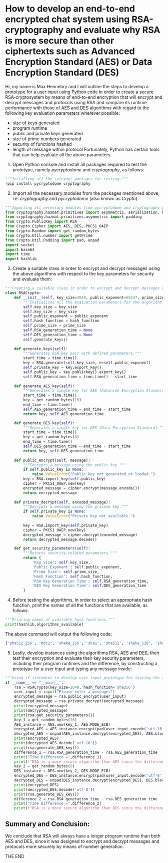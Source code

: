 # How to develop an end-to-end encrypted chat system using RSA-cryptography and evaluate why RSA is more secure than other ciphertexts such as Advanced Encryption Standard (AES) or Data Encryption Standard (DES) 
Hi, my name is Max Hennebry and I will outline the steps to develop a prototype for a user input using Python code in order to create a secure RSA-cryptosystem by means of end-to-end encryption that will encrypt and decrypt messages and protocols using RSA and compare its runtime performance with those of AES and DES algorithms with regard to the following key evaluation parameters wherever possible:
- size of keys generated
- program runtime
- public and private keys generated
- size of prime numbers generated
- security of functions hashed
- length of message within protocol
Fortunately, Python has certain tools that can help evaluate all the above parameters.

1. Open Python console and install all packages required to test the prototype, namely *pycryptodome* and *cryptography*, as follows:
```python
"""Installing all the relevant packages for testing."""
!pip install pycryptodome cryptography
```

2. Import all the necessary modules from the packages mentioned above, i.e. *cryptography* and *pycryptodome* (also known as *Crypto*):
```python
"""Importing all necessary modules from pycryptodome and cryptography packages for the algorithms."""
from cryptography.hazmat.primitives import asymmetric, serialization, hashes
from cryptography.hazmat.primitives.asymmetric import padding
from Crypto.PublicKey import RSA
from Crypto.Cipher import AES, DES, PKCS1_OAEP
from Crypto.Random import get_random_bytes
from Crypto.Util.number import getPrime
from Crypto.Util.Padding import pad, unpad
import socket
import base64
import time
import hashlib
```

3. Create a suitable class in order to encrypt and decrypt messages using the above algorithms with respect to the key parameters for security and evaluate them:
```python
"""Creating a suitable class in order to encrypt and decrypt messages using the algorithms."""
class RSACrypto:
    def __init__(self, key_size=2048, public_exponent=65537, prime_size=1024, hash_function='SHA-256'):
        """Initializes all the evaluation parameters for the algorithm."""
        self.key_size = key_size
        self.key_size = key_size
        self.public_exponent = public_exponent
        self.hash_function = hash_function
        self.prime_size = prime_size
        self.RSA_generation_time = None
        self.DES_generation_time = None
        self.generate_keys()
        
    def generate_keys(self):
        """Generates RSA key pair with defined parameters."""
        start_time = time.time()
        key = RSA.generate(self.key_size, e=self.public_exponent)
        self.private_key = key.export_key()
        self.public_key = key.publickey().export_key()
        self.RSA_generation_time = time.time() - start_time
        
    def generate_AES_key(self):
        """Generates a single key for AES (Advanced Encryption Standard)."""
        start_time = time.time()
        key = get_random_bytes(16)
        end_time = time.time()
        self.AES_generation_time = end_time - start_time
        return key, self.AES_generation_time

    def generate_DES_key(self):
        """Generates a single key for DES (Data Encryption Standard)."""
        start_time = time.time()
        key = get_random_bytes(8)
        end_time = time.time()
        self.DES_generation_time = end_time - start_time
        return key, self.DES_generation_time
    
    def public_encrypt(self, message):
        """Encrypts a message using the public key."""
        if self.public_key is None:
            raise ValueError("Public key not generated or loaded.")
        key = RSA.import_key(self.public_key)
        cipher = PKCS1_OAEP.new(key)
        encrypted_message = cipher.encrypt(message.encode())
        return encrypted_message
    
    def private_decrypt(self, encoded_message):
        """Decrypts a message using the private key."""
        if self.private_key is None:
            raise ValueError("Private key not available.")
        
        key = RSA.import_key(self.private_key)
        cipher = PKCS1_OAEP.new(key)
        decrypted_message = cipher.decrypt(encoded_message)
        return decrypted_message.decode()

    def get_security_parameters(self):
        """Returns security-related parameters."""
        return {
            'Key Size': self.key_size,
            'Public Exponent': self.public_exponent,
            'Prime Size': self.prime_size,
            'Hash Function': self.hash_function,
            'RSA Key Generation Time': self.RSA_generation_time,
            'DES Key Generation Time': self.DES_generation_time
        }
```

4. Before testing the algorithms, in order to select an appropriate hash function, print the names of all the functions that are available, as follows:
```python
"""Printing names of available hash functions."""
print(hashlib.algorithms_available)
```
The above command will output the following code:
```python
{'sha512_256', 'mdc2', 'shake_256', 'sha1', 'sha512', 'shake_128', 'sha3_256', 'md5-sha1', 'blake2s', 'blake2b', 'ripemd160', 'sm3', 'whirlpool', 'md4', 'sha512_224', 'sha256', 'sha384', 'sha3_512', 'sha3_224', 'sha3_384', 'sha224', 'md5'}
```

5. Lastly, develop instances using the algorithms RSA, AES and DES, then test their encryption and evaluate their key security parameters, including their program runtimes and the difference, by constructing a prototype for a user input and typing any message inside:
```python
"""Using if statement to develop user input prototype for testing the algorithms RSA, AES and DES."""
if __name__ == "__main__":
    rsa = RSACrypto(key_size=2048, hash_function='sha256')
    user_input = input("Please enter a message:")
    encrypted_message = rsa.public_encrypt(user_input)
    decrypted_message = rsa.private_decrypt(encrypted_message)
    print(encrypted_message)
    print(decrypted_message)
    print(rsa.get_security_parameters())
    key_1 = get_random_bytes(16)
    AES_instance = AES.new(key_1, AES.MODE_ECB)
    encrypted_AES = AES_instance.encrypt(pad(user_input.encode('utf-16'), AES.block_size))
    decrypted_AES = unpad(AES_instance.decrypt(encrypted_AES), AES.block_size)
    print(encrypted_AES)
    print(decrypted_AES.decode('utf-16'))
    print(rsa.generate_AES_key())
    difference_1 = rsa.RSA_generation_time - rsa.AES_generation_time
    print("Time Difference =",difference_1)
    print(f"RSA is a more secure algorithm than AES since the difference in generation time {difference_1}>0 implying that AES is faster and therefore less secure and AES will only accept two key parameters out of RSA (key size and generation time) since RSA generates prime numbers and incurs hash functions but AES does not do either of these.")
    key_2 = get_random_bytes(8)
    DES_instance = DES.new(key_2, DES.MODE_ECB)
    encrypted_DES = DES_instance.encrypt(pad(user_input.encode('utf-8'), DES.block_size))
    decrypted_DES = unpad(DES_instance.decrypt(encrypted_DES), DES.block_size)
    print(encrypted_DES)
    print(decrypted_DES.decode('utf-8'))
    print(rsa.generate_DES_key())
    difference_2 = rsa.RSA_generation_time - rsa.DES_generation_time
    print("Time Difference =",difference_2)
    print(f"RSA is a more secure algorithm than DES since the difference in generation time {difference_2}>0 implying that DES is faster and therefore less secure and DES will only accept two key parameters out of RSA (key size and generation time) since RSA generates prime numbers and incurs hash functions but DES does not do either of these.")
```

## Summary and Conclusion:
We conclude that RSA will always have a longer program runtime than both AES and DES, since it was designed to encrypt and decrypt messages and protocols more securely by means of number generation.

THE END





